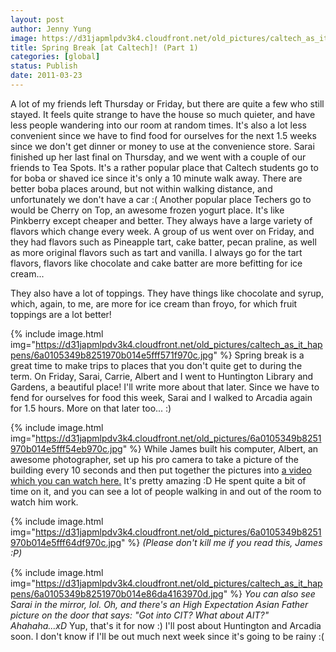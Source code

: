 ```yaml
---
layout: post
author: Jenny Yung
image: https://d31japmlpdv3k4.cloudfront.net/old_pictures/caltech_as_it_happens/6a0105349b8251970b014e86da3013970d.jpg
title: Spring Break [at Caltech]! (Part 1)
categories: [global]
status: Publish
date: 2011-03-23
---
```


A lot of my friends left Thursday or Friday, but there are quite a few who still stayed. It feels quite strange to have the house so much quieter, and have less people wandering into our room at random times. It's also a lot less convenient since we have to find food for ourselves for the next 1.5 weeks since we don't get dinner or money to use at the convenience store. Sarai finished up her last final on Thursday, and we went with a couple of our friends to Tea Spots. It's a rather popular place that Caltech students go to for boba or shaved ice since it's only a 10 minute walk away. There are better boba places around, but not within walking distance, and unfortunately we don't have a car :(
Another popular place Techers go to would be Cherry on Top, an awesome frozen yogurt place. It's like Pinkberry except cheaper and better. They always have a large variety of flavors which change every week. A group of us went over on Friday, and they had flavors such as Pineapple tart, cake batter, pecan praline, as well as more original flavors such as tart and vanilla. I always go for the tart flavors, flavors like chocolate and cake batter are more befitting for ice cream...

They also have a lot of toppings. They have things like chocolate and syrup, which, again, to me, are more for ice cream than froyo, for which fruit toppings are a lot better!


{% include image.html img="https://d31japmlpdv3k4.cloudfront.net/old_pictures/caltech_as_it_happens/6a0105349b8251970b014e5fff571f970c.jpg" %}
Spring break is a great time to make trips to places that you don't quite get to during the term. On Friday, Sarai, Carrie, Albert and I went to Huntington Library and Gardens, a beautiful place! I'll write more about that later. Since we have to fend for ourselves for food this week, Sarai and I walked to Arcadia again for 1.5 hours. More on that later too... :)


{% include image.html img="https://d31japmlpdv3k4.cloudfront.net/old_pictures/6a0105349b8251970b014e5fff54eb970c.jpg" %}
While James built his computer, Albert, an awesome photographer, set up his pro camera to take a picture of the building every 10 seconds and then put together the pictures into <a href="https://saharacremona.smugmug.com/Caltech-1/Random/032011/16047934_4rmeZ#1221372273_Kgcx2-A-LB" target="_self">a video which you can watch here.</a> It's pretty amazing :D He spent quite a bit of time on it, and you can see a lot of people walking in and out of the room to watch him work.


{% include image.html img="https://d31japmlpdv3k4.cloudfront.net/old_pictures/6a0105349b8251970b014e5fff64df970c.jpg" %}
*(Please don't kill me if you read this, James :P)*


{% include image.html img="https://d31japmlpdv3k4.cloudfront.net/old_pictures/caltech_as_it_happens/6a0105349b8251970b014e86da4163970d.jpg" %}
*You can also see Sarai in the mirror, lol.*
*Oh, and there's an High Expectation Asian Father picture on the door that says:*
*"Got into CIT? What about AIT?" Ahahaha...xD*
Yup, that's it for now :) I'll post about Huntington and Arcadia soon. I don't know if I'll be out much next week since it's going to be rainy :(
